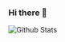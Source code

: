### Hi there 👋

![Github Stats](https://github-readme-stats.vercel.app/api?username=Letian-stu&show_icons=true&theme=dark&count_private=true)

